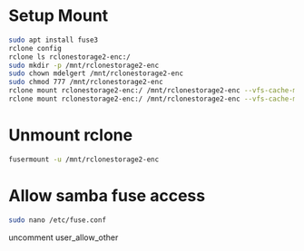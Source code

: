 # Setup Mount
```bash
sudo apt install fuse3
rclone config
rclone ls rclonestorage2-enc:/
sudo mkdir -p /mnt/rclonestorage2-enc
sudo chown mdelgert /mnt/rclonestorage2-enc
sudo chmod 777 /mnt/rclonestorage2-enc
rclone mount rclonestorage2-enc:/ /mnt/rclonestorage2-enc --vfs-cache-mode writes
rclone mount rclonestorage2-enc:/ /mnt/rclonestorage2-enc --vfs-cache-mode writes & #Run in background
```

# Unmount rclone
```bash
fusermount -u /mnt/rclonestorage2-enc
```

# Allow samba fuse access
```bash
sudo nano /etc/fuse.conf
```
uncomment user_allow_other